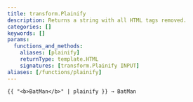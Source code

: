 ```yaml
---
title: transform.Plainify
description: Returns a string with all HTML tags removed.
categories: []
keywords: []
params:
  functions_and_methods:
    aliases: [plainify]
    returnType: template.HTML
    signatures: [transform.Plainify INPUT]
aliases: [/functions/plainify]
---
```


```go-html-template
{{ "<b>BatMan</b>" | plainify }} → BatMan
```
